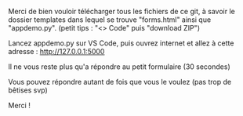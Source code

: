 Merci de bien vouloir télécharger tous les fichiers de ce git, à savoir le dossier templates dans lequel se trouve "forms.html" ainsi que "appdemo.py". 
(petit tips : "<> Code" puis "download ZIP")

Lancez appdemo.py sur VS Code, puis ouvrez internet et allez à cette adresse : http://127.0.0.1:5000

Il ne vous reste plus qu'a répondre au petit formulaire (30 secondes)

Vous pouvez répondre autant de fois que vous le voulez (pas trop de bêtises svp)

Merci !
